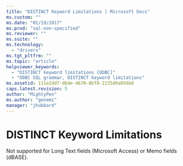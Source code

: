 ```yaml
---
title: "DISTINCT Keyword Limitations | Microsoft Docs"
ms.custom: ""
ms.date: "01/19/2017"
ms.prod: "sql-non-specified"
ms.reviewer: ""
ms.suite: ""
ms.technology: 
  - "drivers"
ms.tgt_pltfrm: ""
ms.topic: "article"
helpviewer_keywords: 
  - "DISTINCT keyword limitations [ODBC]"
  - "ODBC SQL grammar, DISTINCT keyword limitations"
ms.assetid: 111e2dd7-d64e-4670-8bf0-2135d0a056b8
caps.latest.revision: 5
author: "MightyPen"
ms.author: "genemi"
manager: "jhubbard"
---
```

# DISTINCT Keyword Limitations
Not supported for Long Text fields (Microsoft Access) or Memo fields (dBASE).